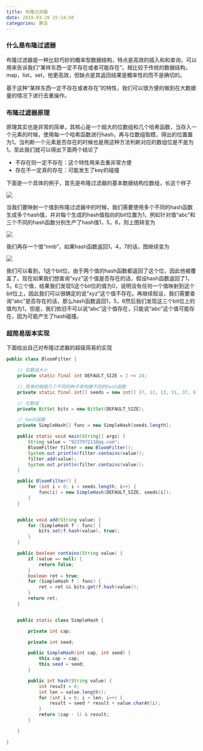 ```yaml
---
title: 布隆过滤器
date: 2019-03-28 15:14:50
categories: 算法
---
```


### 什么是布隆过滤器

布隆过滤器是一种比较巧妙的概率型数据结构，特点是高效的插入和和查询，可以用来告诉我们“某样东西一定不存在或者可能存在”。相比较于传统的数据结构，map，list，set，他更高效，但缺点是其返回结果是概率性的而不是确切的。

基于这种“某样东西一定不存在或者存在”的特性，我们可以很方便的做到在大数据量的情况下进行去重操作。

### 布隆过滤器原理

原理其实也是非常的简单，其核心是一个超大的位数组和几个哈希函数，当存入一个元素的时候，使用每一个哈希函数进行hash，再与位数组取模，得出的位置置为1。当判断一个元素是否存在的时候也是用这种方法判断对应的数组位是不是为1。至此我们就可以得出下面两个结论了

- 不存在则一定不存在：这个特性用来去重非常方便
- 存在不一定真的存在：可能发生了key的碰撞

下面是一个具体的例子，首先是布隆过滤器的基本数据结构位数组，长这个样子

<img src="jiben.png">

当我们要映射一个值到布隆过滤器中的时候，我们需要使用多个不同的hash函数生成多个hash值，并对每个生成的hash值指向的bit位置为1，例如针对值“abc”和三个不同的hash函数分别生产了hash值1，5，6，则上图转变为

<img src="1.png">

我们再存一个值“mnb”，如果hash函数返回1，4，7的话，图继续变为

<img src="2.png">

我们可以看到，1这个bit位，由于两个值的hash函数都返回了这个位，因此他被覆盖了。现在如果我们想查询“xyz”这个值是否存在的话，假设hash函数返回了1，5，6三个值，结果我们发现5这个bit位的值为0，说明没有任何一个值映射到这个bit位上，因此我们可以很确定的说“xyz”这个值不存在。再继续假设，我们需要查询“abc”是否存在的话，那么hash函数返回1，5，6然后我们发现这三个bit位上的值均为1，但是，我们依旧不可以说“abc”这个值存在，只能说“abc”这个值可能存在，因为可能产生了hash碰撞。

### 超简易版本实现

下面给出自己对布隆过滤器的超级简易的实现

```java
public class BloomFilter {

    // 位数组大小
    private static final int DEFAULT_SIZE = 2 << 24;

    // 简单的根据几个不同的种子来构建不同的hash函数
    private static final int[] seeds = new int[] {7, 11, 13, 31, 37, 61,};

    // 位数组
    private BitSet bits = new BitSet(DEFAULT_SIZE);

    // hash函数
    private SimpleHash[] func = new SimpleHash[seeds.length];

    public static void main(String[] args) {
        String value = "923797211@qq.com";
        BloomFilter filter = new BloomFilter();
        System.out.println(filter.contains(value));
        filter.add(value);
        System.out.println(filter.contains(value));
    }

    public BloomFilter() {
        for (int i = 0; i < seeds.length; i++) {
            func[i] = new SimpleHash(DEFAULT_SIZE, seeds[i]);
        }
    }


    public void add(String value) {
        for (SimpleHash f : func) {
            bits.set(f.hash(value), true);
        }
    }

    public boolean contains(String value) {
        if (value == null) {
            return false;
        }
        boolean ret = true;
        for (SimpleHash f : func) {
            ret = ret && bits.get(f.hash(value));
        }
        return ret;
    }


    public static class SimpleHash {

        private int cap;

        private int seed;

        public SimpleHash(int cap, int seed) {
            this.cap = cap;
            this.seed = seed;
        }

        public int hash(String value) {
            int result = 0;
            int len = value.length();
            for (int i = 0; i < len; i++) {
                result = seed * result + value.charAt(i);
            }
            return (cap - 1) & result;
        }

    }

}
```

